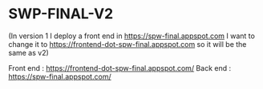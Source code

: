 # SWP-FINAL-V2

(In version 1 I deploy a front end in https://spw-final.appspot.com I want to change it to https://frontend-dot-spw-final.appspot.com so it will be the same as v2)

Front end : https://frontend-dot-spw-final.appspot.com/
Back end : https://spw-final.appspot.com/

